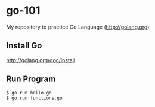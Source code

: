 go-101
======

My repository to practice Go Language (http://golang.org)

## Install Go

http://golang.org/doc/install

## Run Program

```
$ go run hello.go
$ go run functions.go
```